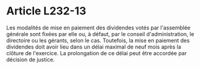 # Article L232-13

Les modalités de mise en paiement des dividendes votés par l'assemblée générale sont fixées par elle ou, à défaut, par le conseil d'administration, le directoire ou les gérants, selon le cas.   Toutefois, la mise en paiement des dividendes doit avoir lieu dans un délai maximal de neuf mois après la clôture de l'exercice. La prolongation de ce délai peut être accordée par décision de justice.